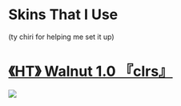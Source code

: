 # Skins That I Use
(ty chiri for helping me set it up)

# [《HT》 Walnut 1.0 『clrs』](https://drive.google.com/file/d/1wFuBi7jNxBM_hxiZnL8V833YEKmF-mBK/view?usp=sharing)
![](https://i.imgur.com/CpHxqOJ.png)
